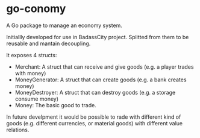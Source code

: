 # go-conomy
A Go package to manage an economy system.

Initiallly developed for use in BadassCity project. Splitted from them to be reusable and mantain decoupling.

It exposes 4 structs:

- Merchant: A struct that can receive and give goods (e.g. a player trades with money)
- MoneyGenerator: A struct that can create goods (e.g. a bank creates money)
- MoneyDestroyer: A struct that can destroy goods (e.g. a storage consume money)
- Money: The basic good to trade.

In future develpment it would be possible to rade with different kind of goods (e.g. different currencies, or material goods) with different value relations. 
